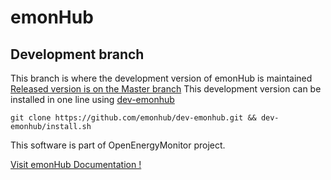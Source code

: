 emonHub
=======

Development branch
------------------

This branch is where the development version of emonHub is maintained
[Released version is on the Master branch](https://github.com/emonhub/emonhub/tree/master/README.md)
This development version can be installed in one line using [dev-emonhub](https://github.com/emonhub/dev-emonhub/README.md)

    git clone https://github.com/emonhub/dev-emonhub.git && dev-emonhub/install.sh

This software is part of OpenEnergyMonitor project.

[Visit emonHub Documentation !](http://emonhub.org)
